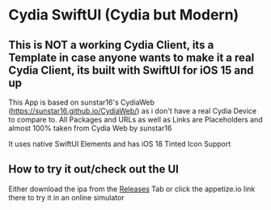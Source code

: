# Cydia SwiftUI (Cydia but Modern)
## This is NOT a working Cydia Client, its a Template in case anyone wants to make it a real Cydia Client, its built with SwiftUI for iOS 15 and up

This App is based on sunstar16's CydiaWeb (https://sunstar16.github.io/CydiaWeb/) as i don't have a real Cydia Device to compare to. All Packages and URLs as well as Links are Placeholders and almost 100% taken from Cydia Web by sunstar16

It uses native SwiftUI Elements and has iOS 18 Tinted Icon Support

## How to try it out/check out the UI
Either download the ipa from the [Releases](https://github.com/timi2506/Cydia-SwiftUI/releases) Tab or click the appetize.io link there to try it in an online simulator
